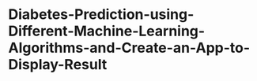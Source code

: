 # Diabetes-Prediction-using-Different-Machine-Learning-Algorithms-and-Create-an-App-to-Display-Result